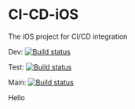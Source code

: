 # CI-CD-iOS
The iOS project for CI/CD integration

Dev: [![Build status](https://build.appcenter.ms/v0.1/apps/3427e3c6-65fe-467f-a135-2f77c97c51b7/branches/dev/badge)](https://appcenter.ms)

Test: [![Build status](https://build.appcenter.ms/v0.1/apps/3427e3c6-65fe-467f-a135-2f77c97c51b7/branches/test/badge)](https://appcenter.ms)

Main: [![Build status](https://build.appcenter.ms/v0.1/apps/3427e3c6-65fe-467f-a135-2f77c97c51b7/branches/main/badge)](https://appcenter.ms)

Hello



